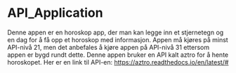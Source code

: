 # API_Application

Denne appen er en horoskop app, der man kan legge inn et stjernetegn og en dag for å få opp et horoskop med informasjon.
Appen må kjøres på minst API-nivå 21, men det anbefales å kjøre appen på API-nivå 31 ettersom appen er bygd rundt dette.
Denne appen bruker en API kalt aztro for å hente horoskopet. Her er en link til API-en: https://aztro.readthedocs.io/en/latest/#
